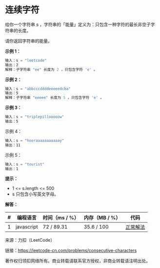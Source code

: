 # 连续字符

给你一个字符串 s ，字符串的「能量」定义为：只包含一种字符的最长非空子字符串的长度。

请你返回字符串的能量。

**示例 1：**

``` javascript
输入：s = "leetcode"
输出：2
解释：子字符串 "ee" 长度为 2 ，只包含字符 'e' 。
```

**示例 2：**

``` javascript
输入：s = "abbcccddddeeeeedcba"
输出：5
解释：子字符串 "eeeee" 长度为 5 ，只包含字符 'e' 。
```

**示例 3：**

``` javascript
输入：s = "triplepillooooow"
输出：5
```

示例 4：

``` javascript
输入：s = "hooraaaaaaaaaaay"
输出：11
```

示例 5：

``` javascript
输入：s = "tourist"
输出：1
```

**提示：**

- 1 <= s.length <= 500
- s 只包含小写英文字母。

**解答：**

**#**|**编程语言**|**时间（ms / %）**|**内存（MB / %）**|**代码**
--|--|--|--|--
1|javascript|72 / 89.31|35.6 / 100|[正常解法](./javascript/ac_v1.js)

来源：力扣（LeetCode）

链接：https://leetcode-cn.com/problems/consecutive-characters

著作权归领扣网络所有。商业转载请联系官方授权，非商业转载请注明出处。
